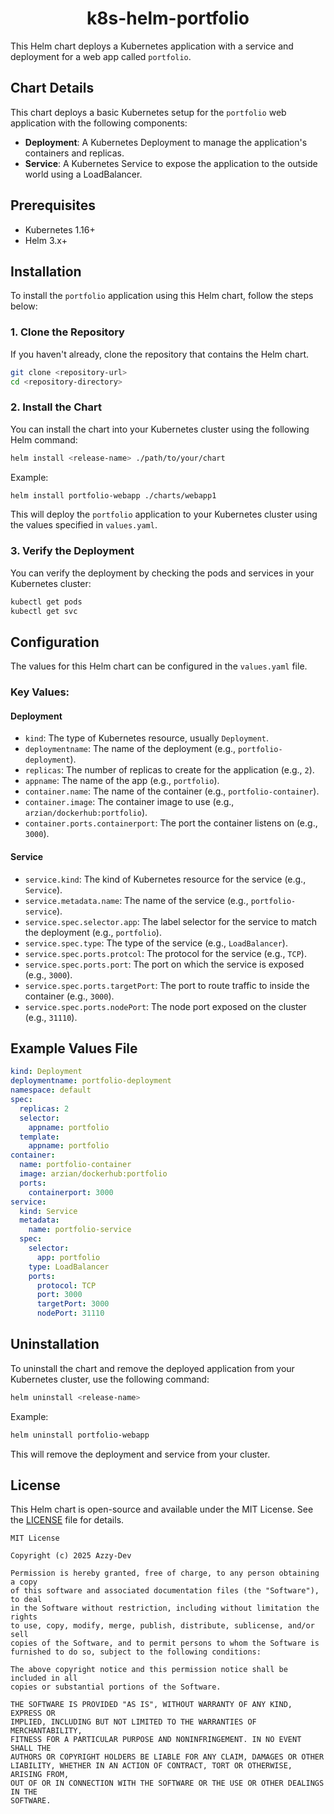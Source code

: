 <h1 align="center">
    k8s-helm-portfolio
</h1>

This Helm chart deploys a Kubernetes application with a service and deployment for a web app called `portfolio`.

## Chart Details

This chart deploys a basic Kubernetes setup for the `portfolio` web application with the following components:

- **Deployment**: A Kubernetes Deployment to manage the application's containers and replicas.
- **Service**: A Kubernetes Service to expose the application to the outside world using a LoadBalancer.

## Prerequisites

- Kubernetes 1.16+
- Helm 3.x+

## Installation

To install the `portfolio` application using this Helm chart, follow the steps below:

### 1. Clone the Repository

If you haven't already, clone the repository that contains the Helm chart.

```bash
git clone <repository-url>
cd <repository-directory>
```

### 2. Install the Chart

You can install the chart into your Kubernetes cluster using the following Helm command:

```bash
helm install <release-name> ./path/to/your/chart
```

Example:

```bash
helm install portfolio-webapp ./charts/webapp1
```

This will deploy the `portfolio` application to your Kubernetes cluster using the values specified in `values.yaml`.

### 3. Verify the Deployment

You can verify the deployment by checking the pods and services in your Kubernetes cluster:

```bash
kubectl get pods
kubectl get svc
```

## Configuration

The values for this Helm chart can be configured in the `values.yaml` file.

### Key Values:

#### Deployment

- `kind`: The type of Kubernetes resource, usually `Deployment`.
- `deploymentname`: The name of the deployment (e.g., `portfolio-deployment`).
- `replicas`: The number of replicas to create for the application (e.g., `2`).
- `appname`: The name of the app (e.g., `portfolio`).
- `container.name`: The name of the container (e.g., `portfolio-container`).
- `container.image`: The container image to use (e.g., `arzian/dockerhub:portfolio`).
- `container.ports.containerport`: The port the container listens on (e.g., `3000`).

#### Service

- `service.kind`: The kind of Kubernetes resource for the service (e.g., `Service`).
- `service.metadata.name`: The name of the service (e.g., `portfolio-service`).
- `service.spec.selector.app`: The label selector for the service to match the deployment (e.g., `portfolio`).
- `service.spec.type`: The type of the service (e.g., `LoadBalancer`).
- `service.spec.ports.protcol`: The protocol for the service (e.g., `TCP`).
- `service.spec.ports.port`: The port on which the service is exposed (e.g., `3000`).
- `service.spec.ports.targetPort`: The port to route traffic to inside the container (e.g., `3000`).
- `service.spec.ports.nodePort`: The node port exposed on the cluster (e.g., `31110`).

## Example Values File

```yaml
kind: Deployment
deploymentname: portfolio-deployment
namespace: default
spec:
  replicas: 2
  selector:
    appname: portfolio
  template:
    appname: portfolio
container:
  name: portfolio-container
  image: arzian/dockerhub:portfolio
  ports:
    containerport: 3000
service:
  kind: Service
  metadata:
    name: portfolio-service
  spec:
    selector:
      app: portfolio
    type: LoadBalancer
    ports:
      protocol: TCP
      port: 3000
      targetPort: 3000
      nodePort: 31110
```

## Uninstallation

To uninstall the chart and remove the deployed application from your Kubernetes cluster, use the following command:

```bash
helm uninstall <release-name>
```

Example:

```bash
helm uninstall portfolio-webapp
```

This will remove the deployment and service from your cluster.

## License

This Helm chart is open-source and available under the MIT License. See the [LICENSE](LICENSE) file for details.
```
MIT License

Copyright (c) 2025 Azzy-Dev

Permission is hereby granted, free of charge, to any person obtaining a copy
of this software and associated documentation files (the "Software"), to deal
in the Software without restriction, including without limitation the rights
to use, copy, modify, merge, publish, distribute, sublicense, and/or sell
copies of the Software, and to permit persons to whom the Software is
furnished to do so, subject to the following conditions:

The above copyright notice and this permission notice shall be included in all
copies or substantial portions of the Software.

THE SOFTWARE IS PROVIDED "AS IS", WITHOUT WARRANTY OF ANY KIND, EXPRESS OR
IMPLIED, INCLUDING BUT NOT LIMITED TO THE WARRANTIES OF MERCHANTABILITY,
FITNESS FOR A PARTICULAR PURPOSE AND NONINFRINGEMENT. IN NO EVENT SHALL THE
AUTHORS OR COPYRIGHT HOLDERS BE LIABLE FOR ANY CLAIM, DAMAGES OR OTHER
LIABILITY, WHETHER IN AN ACTION OF CONTRACT, TORT OR OTHERWISE, ARISING FROM,
OUT OF OR IN CONNECTION WITH THE SOFTWARE OR THE USE OR OTHER DEALINGS IN THE
SOFTWARE.

